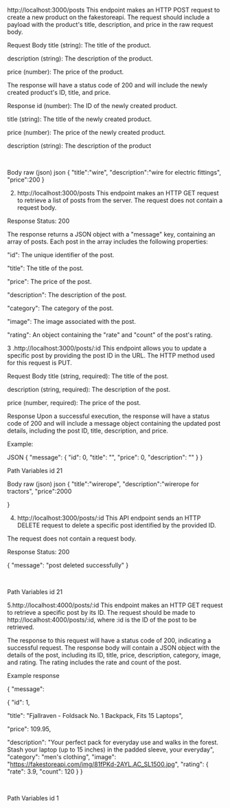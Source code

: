 http://localhost:3000/posts
This endpoint makes an HTTP POST request to create a new product on the fakestoreapi. The request should include a payload with the product's title, description, and price in the raw request body.

Request Body
title (string): The title of the product.

description (string): The description of the product.

price (number): The price of the product.

The response will have a status code of 200 and will include the newly created product's ID, title, and price.

Response
id (number): The ID of the newly created product.

title (string): The title of the newly created product.

price (number): The price of the newly created product.

description (string): The description of the product

﻿

Body
raw (json)
json
{
    "title":"wire",
    "description":"wire for electric fittings",
    "price":200
}


2. http://localhost:3000/posts
This endpoint makes an HTTP GET request to retrieve a list of posts from the server. The request does not contain a request body.

Response
Status: 200

The response returns a JSON object with a "message" key, containing an array of posts. Each post in the array includes the following properties:

"id": The unique identifier of the post.

"title": The title of the post.

"price": The price of the post.

"description": The description of the post.

"category": The category of the post.

"image": The image associated with the post.

"rating": An object containing the "rate" and "count" of the post's rating.

﻿3 .http://localhost:3000/posts/:id
This endpoint allows you to update a specific post by providing the post ID in the URL. The HTTP method used for this request is PUT.

Request Body
title (string, required): The title of the post.

description (string, required): The description of the post.

price (number, required): The price of the post.

Response
Upon a successful execution, the response will have a status code of 200 and will include a message object containing the updated post details, including the post ID, title, description, and price.

Example:

JSON
{
    "message": {
        "id": 0,
        "title": "",
        "price": 0,
        "description": ""
    }
}
﻿

Path Variables
id
21

Body
raw (json)
json
{
  "title":"wirerope",
  "description":"wirerope for tractors",
   "price":2000

}

4.  http://localhost:3000/posts/:id
  This API endpoint sends an HTTP DELETE request to delete a specific post identified by the provided ID.

  The request does not contain a request body.

 Response
 Status: 200

 { "message": "post deleted successfully" }

﻿

Path Variables
id
21

5.http://localhost:4000/posts/:id
This endpoint makes an HTTP GET request to retrieve a specific post by its ID. The request should be made to http://localhost:4000/posts/:id, where :id is the ID of the post to be retrieved.

The response to this request will have a status code of 200, indicating a successful request. The response body will contain a JSON object with the details of the post, including its ID, title, price, description, category, image, and rating. The rating includes the rate and count of the post.

Example response

{ "message":

{ "id": 1,

"title": "Fjallraven - Foldsack No. 1 Backpack, Fits 15 Laptops",

"price": 109.95,

"description": "Your perfect pack for everyday use and walks in the forest. Stash your laptop (up to 15 inches) in the padded sleeve, your everyday", "category": "men's clothing", "image": "https://fakestoreapi.com/img/81fPKd-2AYL.AC_SL1500.jpg", "rating": { "rate": 3.9, "count": 120 } }

﻿

Path Variables
id
1
